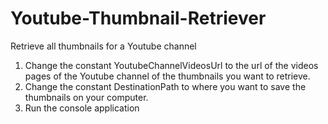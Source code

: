 # Youtube-Thumbnail-Retriever

Retrieve all thumbnails for a Youtube channel

1. Change the constant YoutubeChannelVideosUrl to the url of the videos pages of the Youtube channel of the thumbnails you want to retrieve.
2. Change the constant DestinationPath to where you want to save the thumbnails on your computer.
3. Run the console application
